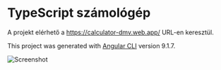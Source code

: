 # TypeScript számológép

A projekt elérhető a https://calculator-dmv.web.app/ URL-en keresztül.

This project was generated with [Angular CLI](https://github.com/angular/angular-cli) version 9.1.7.

![Screenshot](https://user-images.githubusercontent.com/37814758/84516299-e21c4c80-accd-11ea-98f5-42ef85708dec.png)
